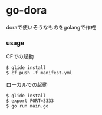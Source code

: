 # go-dora
doraで使いそうなものをgolangで作成

### usage

CFでの起動

```
$ glide install
$ cf push -f manifest.yml
```

ローカルでの起動

```
$ glide install
$ export PORT=3333
$ go run main.go
```
